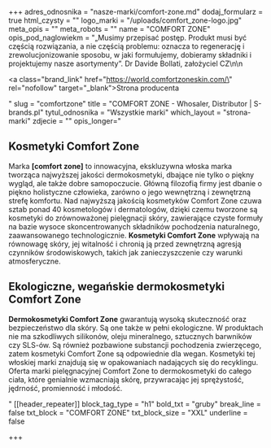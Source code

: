 +++
adres_odnosnika = "nasze-marki/comfort-zone.md"
dodaj_formularz = true
html_czysty = ""
logo_marki = "/uploads/comfort_zone-logo.jpg"
meta_opis = ""
meta_robots = ""
name = "COMFORT ZONE"
opis_pod_naglowiekm = "„Musimy przepisać postęp. Produkt musi być częścią rozwiązania, a nie częścią problemu: oznacza to regenerację i zrewolucjonizowanie sposobu, w jaki formułujemy, dobieramy składniki i projektujemy nasze asortymenty”. Dr Davide Bollati, założyciel CZ\n\n    <p><a class=\"brand_link\" href=\"https://world.comfortzoneskin.com/\" rel=\"nofollow\" target=\"_blank\">Strona producenta</a></p>"
slug = "comfortzone"
title = "COMFORT ZONE - Whosaler, Distributor | S-brands.pl"
tytul_odnosnika = "Wszystkie marki"
which_layout = "strona-marki"
zdjecie = ""
opis_longer="<h2><strong>Kosmetyki Comfort Zone</strong></h2><p>Marka <strong>[comfort zone]</strong> to innowacyjna, ekskluzywna włoska marka tworząca najwyższej jakości dermokosmetyki, dbające nie tylko o piękny wygląd, ale także dobre samopoczucie. Główną filozofią firmy jest dbanie o piękno holistyczne człowieka, zarówno o jego wewnętrzną i zewnętrzną strefę komfortu. Nad najwyższą jakością kosmetyków Comfort Zone czuwa sztab ponad 40 kosmetologów i dermatologów, dzięki czemu tworzone są kosmetyki do zrównoważonej pielęgnacji skóry, zawierające czyste formuły na bazie wysoce skoncentrowanych składników pochodzenia naturalnego, zaawansowanego technologicznie. <strong>Kosmetyki Comfort Zone</strong> wpływają na równowagę skóry, jej witalność i chronią ją przed zewnętrzną agresją czynników środowiskowych, takich jak zanieczyszczenie czy warunki atmosferyczne.</p><h2><strong>Ekologiczne, wegańskie dermokosmetyki Comfort Zone </strong></h2><p><strong>Dermokosmetyki Comfort Zone</strong> gwarantują wysoką skuteczność oraz bezpieczeństwo dla skóry. Są one także w pełni ekologiczne. W produktach nie ma szkodliwych silikonów, oleju mineralnego, sztucznych barwników czy SLS-ów. Są również pozbawione substancji pochodzenia zwierzęcego, zatem kosmetyki Comfort Zone są odpowiednie dla wegan. Kosmetyki tej włoskiej marki znajdują się w opakowaniach nadających się do recyklingu. Oferta marki pielęgnacyjnej Comfort Zone to dermokosmetyki do całego ciała, które genialnie wzmacniają skórę, przywracając jej sprężystość, jędrność, promienność i młodość.</p>"
[[header_repeater]]
block_tag_type = "h1"
bold_txt = "gruby"
break_line = false
txt_block = "COMFORT ZONE"
txt_block_size = "XXL"
underline = false

+++
